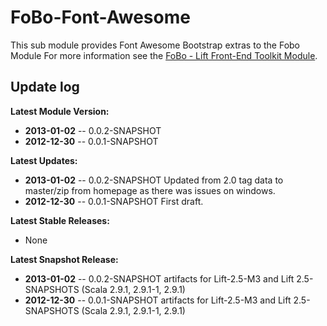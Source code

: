 FoBo-Font-Awesome
=================

This sub module provides Font Awesome Bootstrap extras to the Fobo Module 
For more information see the [FoBo - Lift Front-End Toolkit Module](https://github.com/karma4u101/FoBo).

Update log
----------

**Latest Module Version:** 
- **2013-01-02** -- 0.0.2-SNAPSHOT
- **2012-12-30** -- 0.0.1-SNAPSHOT

**Latest Updates:**
- **2013-01-02** -- 0.0.2-SNAPSHOT Updated from 2.0 tag data to master/zip from homepage as there was issues on windows.
- **2012-12-30** -- 0.0.1-SNAPSHOT First draft.

**Latest Stable Releases:**
- None

**Latest Snapshot Release:**
- **2013-01-02** -- 0.0.2-SNAPSHOT artifacts for Lift-2.5-M3 and Lift 2.5-SNAPSHOTS (Scala 2.9.1, 2.9.1-1, 2.9.1)
- **2012-12-30** -- 0.0.1-SNAPSHOT artifacts for Lift-2.5-M3 and Lift 2.5-SNAPSHOTS (Scala 2.9.1, 2.9.1-1, 2.9.1)
